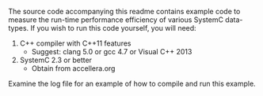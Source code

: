 The source code accompanying this readme contains
example code to measure the run-time performance
efficiency of various SystemC data-types. If you
wish to run this code yourself, you will need:

1. C++ compiler with C++11 features
   * Suggest: clang 5.0 or gcc 4.7 or Visual C++ 2013
2. SystemC 2.3 or better
   * Obtain from accellera.org

Examine the log file for an example of how to compile
and run this example.
